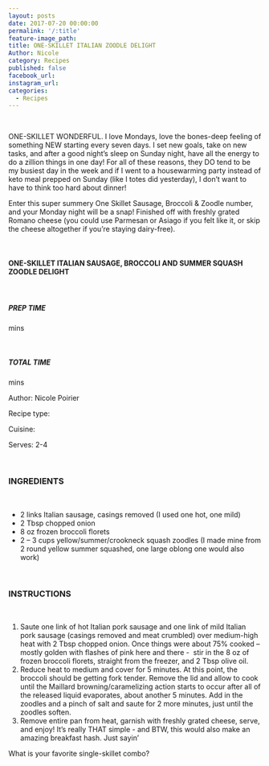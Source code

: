 ```yaml
---
layout: posts
date: 2017-07-20 00:00:00
permalink: '/:title'
feature-image_path:
title: ONE-SKILLET ITALIAN ZOODLE DELIGHT
Author: Nicole
category: Recipes
published: false
facebook_url:
instagram_url:
categories:
  - Recipes
---
```


&nbsp;

ONE-SKILLET WONDERFUL. I love Mondays, love the bones-deep feeling of something NEW starting every seven days. I set new goals, take on new tasks, and after a good night’s sleep on Sunday night, have all the energy to do a zillion things in one day! For all of these reasons, they DO tend to be my busiest day in the week and if I went to a housewarming party instead of keto meal prepped on Sunday (like I totes did yesterday), I don’t want to have to think too hard about dinner!

Enter this super summery One Skillet Sausage, Broccoli & Zoodle number, and your Monday night will be a snap! Finished off with freshly grated Romano cheese (you could use Parmesan or Asiago if you felt like it, or skip the cheese altogether if you’re staying dairy-free).

&nbsp;

#### ONE-SKILLET ITALIAN SAUSAGE, BROCCOLI AND SUMMER SQUASH ZOODLE DELIGHT

&nbsp;

##### PREP TIME

mins

&nbsp;

##### TOTAL TIME

mins

Author: Nicole Poirier

Recipe type:&nbsp;

Cuisine:&nbsp;

Serves: 2-4

&nbsp;

### INGREDIENTS

&nbsp;

* 2 links Italian sausage, casings removed (I used one hot, one mild)
* 2 Tbsp chopped onion
* 8 oz frozen broccoli florets
* 2 – 3 cups yellow/summer/crookneck squash zoodles (I made mine from 2 round yellow summer squashed, one large oblong one would also work)

&nbsp;

### INSTRUCTIONS

&nbsp;

1. Saute one link of hot Italian pork sausage and one link of mild Italian pork sausage (casings removed and meat crumbled) over medium-high heat with 2 Tbsp chopped onion. Once things were about 75% cooked – mostly golden with flashes of pink here and there - &nbsp;stir in the 8 oz of frozen broccoli florets, straight from the freezer, and 2 Tbsp olive oil.
2. Reduce heat to medium and cover for 5 minutes. At this point, the broccoli should be getting fork tender. Remove the lid and allow to cook until the Maillard browning/caramelizing action starts to occur after all of the released liquid evaporates, about another 5 minutes. Add in the zoodles and a pinch of salt and saute for 2 more minutes, just until the zoodles soften.
3. Remove entire pan from heat, garnish with freshly grated cheese, serve, and enjoy! It’s really THAT simple - and BTW, this would also make an amazing breakfast hash. Just sayin’

What is your favorite single-skillet combo?&nbsp;